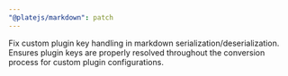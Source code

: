 ```yaml
---
"@platejs/markdown": patch
---
```


Fix custom plugin key handling in markdown serialization/deserialization. Ensures plugin keys are properly resolved throughout the conversion process for custom plugin configurations.